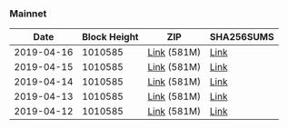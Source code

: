 ### Mainnet

|    Date    | Block Height | ZIP | SHA256SUMS |
| ---------- | ------------ | --- | ---------- |
| 2019-04-16 | 1010585 | [Link](https://s3-ap-southeast-2.amazonaws.com/ion-bootstrap/mainnet/2019-04-16/bootstrap.dat.zip) (581M) | [Link](https://s3-ap-southeast-2.amazonaws.com/ion-bootstrap/mainnet/2019-04-16/SHA256SUMS) |
| 2019-04-15 | 1010585 | [Link](https://s3-ap-southeast-2.amazonaws.com/ion-bootstrap/mainnet/2019-04-15/bootstrap.dat.zip) (581M) | [Link](https://s3-ap-southeast-2.amazonaws.com/ion-bootstrap/mainnet/2019-04-15/SHA256SUMS) |
| 2019-04-14 | 1010585 | [Link](https://s3-ap-southeast-2.amazonaws.com/ion-bootstrap/mainnet/2019-04-14/bootstrap.dat.zip) (581M) | [Link](https://s3-ap-southeast-2.amazonaws.com/ion-bootstrap/mainnet/2019-04-14/SHA256SUMS) |
| 2019-04-13 | 1010585 | [Link](https://s3-ap-southeast-2.amazonaws.com/ion-bootstrap/mainnet/2019-04-13/bootstrap.dat.zip) (581M) | [Link](https://s3-ap-southeast-2.amazonaws.com/ion-bootstrap/mainnet/2019-04-13/SHA256SUMS) |
| 2019-04-12 | 1010585 | [Link](https://s3-ap-southeast-2.amazonaws.com/ion-bootstrap/mainnet/2019-04-12/bootstrap.dat.zip) (581M) | [Link](https://s3-ap-southeast-2.amazonaws.com/ion-bootstrap/mainnet/2019-04-12/SHA256SUMS) |
